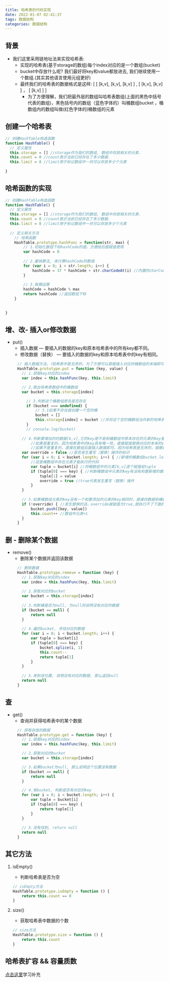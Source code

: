```yaml
---
title: 哈希表的代码实现
date: 2022-01-07 02:41:37
tags: 数据结构
categories: 数据结构
---
```


## 背景

- 我们这里采用链地址法来实现哈希表:
	- 实现的哈希表(基于storage的数组)每个index对应的是一个数组(bucket)
	- bucket中存放什么呢? 我们最好将key和value都放进去, 我们继续使用一个数组.(其实其他语言使用元组更好)
	- 最终我们的哈希表的数据格式是这样: [  [ [k,v], [k,v], [k,v] ]   ,   [ [k,v], [k,v] ] ，  [ [k,v] ]   ]
		- 为了方便理解，我们把最外层的数组叫哈希表数组(上面的黑色中括号代表的数组)，黑色括号内的数组（蓝色字体的）叫桶数组bucket ，桶数组内的数组叫做(红色字体的)桶数组的元素

## 创建一个哈希表

```JavaScript
// 创建HashTable构造函数
function HashTable() {
  // 定义属性
  this.storage = [] //storage作为我们的数组, 数组中存放相关的元素.
  this.count = 0 //count表示当前已经存在了多少数据.
  this.limit = 8 //limit用于标记数组中一共可以存放多少个元素
  
}
```


## 哈希函数的实现

```JavaScript
// 创建HashTable构造函数
function HashTable() {
  // 定义属性
  this.storage = [] //storage作为我们的数组, 数组中存放相关的元素.
  this.count = 0 //count表示当前已经存在了多少数据.
  this.limit = 8 //limit用于标记数组中一共可以存放多少个元素
  
  // 定义相关方法
    // 哈希函数
    HashTable.prototype.hashFunc = function(str, max) {
        // 1.初始化数组下标hashCode的值，方便给后面赋值使用
        var hashCode = 0 
    
        // 2.霍纳算法, 来计算hashCode的数值
        for (var i = 0; i < str.length; i++) {
            hashCode = 37 * hashCode + str.charCodeAt(i) //内置的charCodeAt() 方法可返回指定位置的字符的 Unicode 编码。这个返回值是 0 - 65535 之间的整数。
        }
    
        // 3.取模运算
        hashCode = hashCode % max
        return hashCode //返回数组下标
    }
  
  
}


```


## 增、改- 插入or修改数据

- put()
	- 插入数据 — 要插入的数据的key和原本哈希表中的所有key都不同。
	- 修改数据（替换） — 要插入的数据的key和原本哈希表中的key有相同。
	```JavaScript
	  // 插入数据方法。（哈希表中是无序的，为了方便可以直接插入对应的桶数组的末端即可）
	  HashTable.prototype.put = function (key, value) {
	    // 1.获取key对应的index
	    var index = this.hashFunc(key, this.limit)
	
	    // 2.取出哈希表数组中的桶数组
	    var bucket = this.storage[index]
	
	      // 3.判断这个桶数组原先是否存在
	      if (bucket === undefined) {
	          // 3.1如果不存在就创建一个空的桶
	          bucket = []
	          this.storage[index] = bucket //并将这个空的桶数组当作新的哈希表数组的桶
	      }
	      // console.log(bucket)
	    
	    // 4.判断要增加的的数据[k,v],它的key是不是和桶数组中原本存在的元素的key重复
	        //如果是重复的，因为哈希表中的key具有唯一性，直接赋值替换对应的本来的value即可
	        //如果不是重复的，直接在数组后面插入数据即可。因为哈希表是无序的，插哪都一样。
	    var override = false //是否发生重写（替换）操作的标识
	    for (var i = 0; i < bucket.length; i++) { //新增的桶数组bucket.length == 0，for循环无法执行，直接跳到第五步进行数据插入
	        //这是桶数组中存在元素才能执行的代码
	        var tuple = bucket[i] //将桶数组中的元素[k,v]逐个赋值给tuple
	        if (tuple[0] === key) { //判断桶数组中元素的key有没有和要新增的数据的key相同的；如果存在相同的key,发生的操作是替换操作；如果不存在相同的key，就是插入操作。
	            tuple[1] = value
	            override = true //true代表发生重写（替换）操作
	        }
	    }
	    
	    // 5.如果桶数组元素的key没有一个和要添加的元素的key相同时，直接将数据到桶数组末端即可。
	    if (!override) { //发生替换的话，override被赋值为true,就执行不了下面的函数体。只有插入新数据才能执行下面的函数体。
	        bucket.push([key, value])
	        this.count++ //数组中元素+1
	    }
	  }
	```
	

## 删 - 删除某个数据

- remove() 
	- 删除某个数据并返回该数据
	```JavaScript
	  // 删除数据
	  HashTable.prototype.remove = function (key) {
	    // 1.获取key对应的index
	    var index = this.hashFunc(key, this.limit)
	    
	    // 2.获取对应的bucket
	    var bucket = this.storage[index]
	    
	    // 3.判断桶是否为null, 为null则说明没有对应的数据
	    if (bucket == null) {
	        return null
	    }
	    
	    // 4.遍历bucket, 寻找对应的数据
	    for (var i = 0; i < bucket.length; i++) {
	        var tuple = bucket[i]
	        if (tuple[0] === key) {
	            bucket.splice(i, 1)
	            this.count--
	            return tuple[1]
	        }
	    }
	    
	    // 5.来到该位置, 说明没有对应的数据, 那么返回null
	    return null
	  }
	```
	

## 查

- get()
	- 查询并获得哈希表中的某个数据
	```JavaScript
	  // 获取存放的数据
	  HashTable.prototype.get = function (key) {
	    // 1.获取key对应的index
	    var index = this.hashFunc(key, this.limit)
	
	    // 2.获取对应的bucket
	    var bucket = this.storage[index]
	
	    // 3.如果bucket为null, 那么说明这个位置没有数据
	    if (bucket == null) {
	        return null
	    }
	
	    // 4.有bucket, 判断是否有对应的key
	    for (var i = 0; i < bucket.length; i++) {
	        var tuple = bucket[i]
	        if (tuple[0] === key) {
	            return tuple[1]
	        }
	    }
	    
	    // 5.没有找到, return null
	    return null
	  }
	```
	

## 其它方法

1. isEmpty()
	- 判断哈希表是否为空
	```JavaScript
	// isEmpty方法
	HashTable.prototype.isEmpty = function () {
	    return this.count == 0
	}
	```
	
2. size()
	- 获取哈希表中数据的个数
	```JavaScript
	// size方法
	HashTable.prototype.size = function () {
	    return this.count
	}
	```
	

## 哈希表扩容 && 容量质数

[点击这里](https://www.jianshu.com/p/70c11dc8ec98)学习补充

